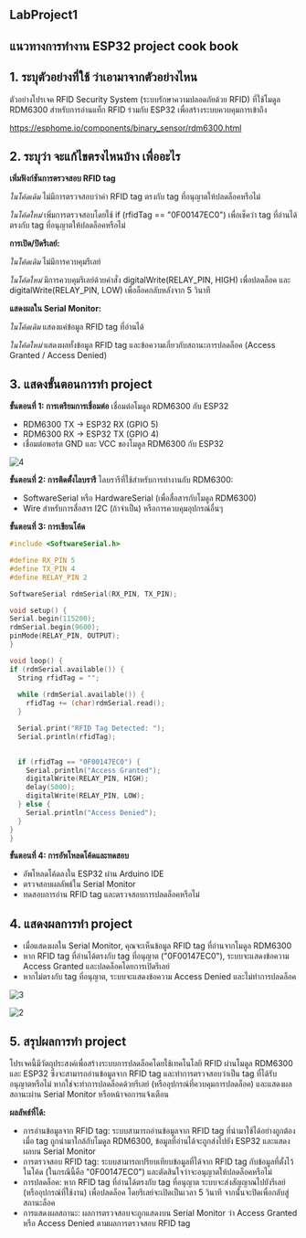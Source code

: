 ## LabProject1
## แนวทางการทำงาน ESP32 project cook book
## 1. ระบุตัวอย่างที่ใช้ ว่าเอามาจากตัวอย่างไหน
 ตัวอย่างโปรเจค RFID Security System (ระบบรักษาความปลอดภัยด้วย RFID) ที่ใช้โมดูล RDM6300 สำหรับการอ่านแท็ก RFID ร่วมกับ ESP32 เพื่อสร้างระบบควบคุมการเข้าถึง
 
 https://esphome.io/components/binary_sensor/rdm6300.html
 
## 2. ระบุว่า จะแก้ไขตรงไหนบ้าง เพื่ออะไร
**เพิ่มฟังก์ชันการตรวจสอบ RFID tag**

*ในโค้ดเดิม*    ไม่มีการตรวจสอบว่าค่า RFID tag ตรงกับ tag ที่อนุญาตให้ปลดล็อคหรือไม่

*ในโค้ดใหม่*    เพิ่มการตรวจสอบโดยใช้ if (rfidTag == "0F00147EC0") เพื่อเช็คว่า tag ที่อ่านได้ตรงกับ tag ที่อนุญาตให้ปลดล็อคหรือไม่

**การเปิด/ปิดรีเลย์:**

*ในโค้ดเดิม*    ไม่มีการควบคุมรีเลย์

*ในโค้ดใหม่*    มีการควบคุมรีเลย์ด้วยคำสั่ง digitalWrite(RELAY_PIN, HIGH) เพื่อปลดล็อค และ digitalWrite(RELAY_PIN, LOW) เพื่อล็อคกลับหลังจาก 5 วินาที

**แสดงผลใน Serial Monitor:**

*ในโค้ดเดิม*    แสดงแค่ข้อมูล RFID tag ที่อ่านได้

*ในโค้ดใหม่*    แสดงผลทั้งข้อมูล RFID tag และข้อความเกี่ยวกับสถานะการปลดล็อค (Access Granted / Access Denied)

## 3. แสดงขั้นตอนการทำ project
**ขั้นตอนที่ 1: การเตรียมการเชื่อมต่อ**
เชื่อมต่อโมดูล RDM6300 กับ ESP32
* RDM6300 TX → ESP32 RX (GPIO 5)
* RDM6300 RX → ESP32 TX (GPIO 4)
* เชื่อมต่อพอร์ต GND และ VCC ของโมดูล RDM6300 กับ ESP32

![4](https://github.com/user-attachments/assets/30431a16-7c02-499f-a6ec-6419ce3ee0fd)

**ขั้นตอนที่ 2: การติดตั้งไลบรารี**
ไลบรารีที่ใช้สำหรับการทำงานกับ RDM6300:
* SoftwareSerial หรือ HardwareSerial (เพื่อสื่อสารกับโมดูล RDM6300)
* Wire สำหรับการสื่อสาร I2C (ถ้าจำเป็น) หรือการควบคุมอุปกรณ์อื่นๆ

**ขั้นตอนที่ 3: การเขียนโค้ด**
  ```cpp
#include <SoftwareSerial.h>

#define RX_PIN 5      
#define TX_PIN 4       
#define RELAY_PIN 2

SoftwareSerial rdmSerial(RX_PIN, TX_PIN); 

void setup() {
  Serial.begin(115200);    
  rdmSerial.begin(9600);   
  pinMode(RELAY_PIN, OUTPUT); 
}

void loop() {
  if (rdmSerial.available()) {  
    String rfidTag = "";
    
    while (rdmSerial.available()) {
      rfidTag += (char)rdmSerial.read();  
    }

    Serial.print("RFID Tag Detected: ");
    Serial.println(rfidTag);

   
    if (rfidTag == "0F00147EC0") { 
      Serial.println("Access Granted");  
      digitalWrite(RELAY_PIN, HIGH);   
      delay(5000);                      
      digitalWrite(RELAY_PIN, LOW);    
    } else {
      Serial.println("Access Denied");  
    }
  }
}
```
**ขั้นตอนที่ 4: การอัพโหลดโค้ดและทดสอบ**
* อัพโหลดโค้ดลงใน ESP32 ผ่าน Arduino IDE
* ตรวจสอบผลลัพธ์ใน Serial Monitor
* ทดสอบการอ่าน RFID tag และตรวจสอบการปลดล็อคหรือไม่

## 4. แสดงผลการทำ project
* เมื่อแสดงผลใน Serial Monitor, คุณจะเห็นข้อมูล RFID tag ที่อ่านจากโมดูล RDM6300
* หาก RFID tag ที่อ่านได้ตรงกับ tag ที่อนุญาต ("0F00147EC0"), ระบบจะแสดงข้อความ Access Granted และปลดล็อคโดยการเปิดรีเลย์
* หากไม่ตรงกับ tag ที่อนุญาต, ระบบจะแสดงข้อความ Access Denied และไม่ทำการปลดล็อค

![3](https://github.com/user-attachments/assets/25cc4486-d226-44d7-b481-1c4af9a3d396)

![2](https://github.com/user-attachments/assets/5d40147d-34ce-43a2-86d2-1bf991891c4a)

## 5. สรุปผลการทำ project
โปรเจคนี้มีวัตถุประสงค์เพื่อสร้างระบบการปลดล็อคโดยใช้เทคโนโลยี RFID ผ่านโมดูล RDM6300 และ ESP32 ซึ่งจะสามารถอ่านข้อมูลจาก RFID tag และทำการตรวจสอบว่าเป็น tag ที่ได้รับอนุญาตหรือไม่ หากใช่จะทำการปลดล็อคด้วยรีเลย์ (หรืออุปกรณ์ที่ควบคุมการปลดล็อค) และแสดงผลสถานะผ่าน Serial Monitor หรือหน้าจอการแจ้งเตือน

**ผลลัพธ์ที่ได้:**
* การอ่านข้อมูลจาก RFID tag: ระบบสามารถอ่านข้อมูลจาก RFID tag ที่นำมาใช้ได้อย่างถูกต้อง เมื่อ tag ถูกนำมาใกล้กับโมดูล RDM6300, ข้อมูลที่อ่านได้จะถูกส่งไปยัง ESP32 และแสดงผลบน Serial Monitor
* การตรวจสอบ RFID tag: ระบบสามารถเปรียบเทียบข้อมูลที่ได้จาก RFID tag กับข้อมูลที่ตั้งไว้ในโค้ด (ในกรณีนี้คือ "0F00147EC0") และตัดสินใจว่าจะอนุญาตให้ปลดล็อคหรือไม่
* การปลดล็อค: หาก RFID tag ที่อ่านได้ตรงกับ tag ที่อนุญาต ระบบจะส่งสัญญาณไปยังรีเลย์ (หรืออุปกรณ์ที่ใช้งาน) เพื่อปลดล็อค โดยรีเลย์จะเปิดเป็นเวลา 5 วินาที จากนั้นจะปิดเพื่อกลับสู่สถานะล็อค
* การแสดงผลสถานะ: ผลการตรวจสอบจะถูกแสดงบน Serial Monitor ว่า Access Granted หรือ Access Denied ตามผลการตรวจสอบ RFID tag
